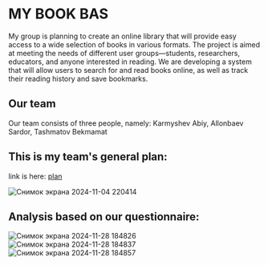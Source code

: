 # MY BOOK BAS
My group is planning to create an online library that will provide easy access to a wide selection of books in various formats. The project is aimed at meeting the needs of different user groups—students, researchers, educators, and anyone interested in reading. We are developing a system that will allow users to search for and read books online, as well as track their reading history and save bookmarks.

## Our team
Our team consists of three people, namely: Karmyshev Abiy, Allonbaev Sardor, Tashmatov Bekmamat

## This is my team's general plan:
link is here: [plan](https://www.figma.com/board/nff6u4ZaHH78uIwsFE6C8H/Untitled?node-id=0-1&t=GpElfvKa6EFPdJJy-1)

![Снимок экрана 2024-11-04 220414](https://github.com/user-attachments/assets/b06d0bab-9cbb-4ba1-98f1-4ffe63e1d0cb)

## Analysis based on our questionnaire:

![Снимок экрана 2024-11-28 184826](https://github.com/user-attachments/assets/d944e05c-3aa5-4aee-b6c8-9d9a962e1e33)
![Снимок экрана 2024-11-28 184837](https://github.com/user-attachments/assets/c5586844-152e-48ca-af08-aeb671b86852)
![Снимок экрана 2024-11-28 184857](https://github.com/user-attachments/assets/a01e4f2d-1508-41f0-9b40-edab784be32a)
